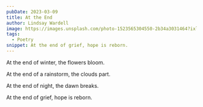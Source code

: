 ```yaml
---
pubDate: 2023-03-09
title: At the End
author: Lindsay Wardell
image: https://images.unsplash.com/photo-1523565304550-2b34a3031464?ixlib=rb-4.0.3&ixid=MnwxMjA3fDB8MHxwaG90by1wYWdlfHx8fGVufDB8fHx8&auto=format&fit=crop&w=2340&q=80
tags:
  - Poetry
snippet: At the end of grief, hope is reborn.
---
```


At the end of winter, the flowers bloom.

At the end of a rainstorm, the clouds part.

At the end of night, the dawn breaks.

At the end of grief, hope is reborn.